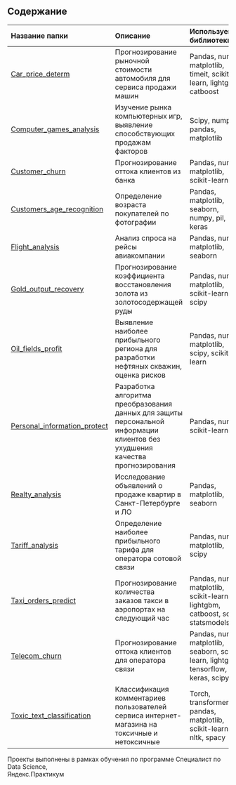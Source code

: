 ## Содержание


| Название папки | Описание     | Используемые библиотеки |
| :---------------------| :------------------------------------------------------------------------|:------------------------|
| [Car_price_determ](https://github.com/danchenkova/projects/tree/main/Car_price_determ) | Прогнозирование рыночной стоимости автомобиля для сервиса продажи машин | Pandas, numpy, matplotlib, timeit, scikit-learn, lightgbm, catboost |
| [Computer_games_analysis](https://github.com/danchenkova/projects/tree/main/Computer_games_analysis) | Изучение рынка компьютерных игр, выявление способствующих продажам факторов | Scipy, numpy, pandas, matplotlib |
| [Customer_churn](https://github.com/danchenkova/projects/tree/main/Customer_churn)| Прогнозирование оттока клиентов из банка| Pandas, numpy, matplotlib, scikit-learn |
| [Customers_age_recognition](https://github.com/danchenkova/projects/tree/main/Customers_age_recognition)| Определение возраста покупателей по фотографии| Pandas, matplotlib, seaborn, numpy, pil, keras |
| [Flight_analysis](https://github.com/danchenkova/projects/tree/main/Flight_analysis)| Анализ спроса на рейсы авиакомпании| Pandas, numpy, matplotlib, seaborn |
| [Gold_output_recovery](https://github.com/danchenkova/projects/tree/main/Gold_output_recovery)|Прогнозирование коэффициента восстановления золота из золотосодержащей руды| Pandas, numpy, matplotlib, scikit-learn, scipy |
| [Oil_fields_profit](https://github.com/danchenkova/projects/tree/main/Oil_fields_profit)| Выявление наиболее прибыльного региона для разработки нефтяных скважин, оценка рисков| Pandas, numpy, matplotlib, scipy, scikit-learn |
| [Personal_information_protect](https://github.com/danchenkova/projects/tree/main/Personal_information_protect)| Разработка алгоритма преобразования данных для защиты персональной информации клиентов без ухудшения качества прогнозирования| Pandas, numpy, scikit-learn |
| [Realty_analysis](https://github.com/danchenkova/projects/tree/main/Realty_analysis)| Исследование объявлений о продаже квартир в Санкт-Петербурге и ЛО| Pandas, matplotlib, seaborn |
| [Tariff_analysis](https://github.com/danchenkova/projects/tree/main/Tariff_analysis)| Определение наиболее прибыльного тарифа для оператора сотовой связи| Pandas, numpy, matplotlib, scipy |
| [Taxi_orders_predict](https://github.com/danchenkova/projects/tree/main/Taxi_orders_predict)| Прогнозирование количества заказов такси в аэропортах на следующий час| Рandas, numpy, matplotlib, scikit-learn, lightgbm, catboost, scipy, statsmodels |
| [Telecom_churn](https://github.com/danchenkova/projects/tree/main/Telecom_churn)| Прогнозирование оттока клиентов для оператора связи| Рandas, numpy, matplotlib, seaborn, scikit-learn, lightgbm, tensorflow, keras, scipy |
| [Toxic_text_classification](https://github.com/danchenkova/projects/tree/main/Toxic_text_classification)| Классификация комментариев пользователей сервиса интернет-магазина на токсичные и нетоксичные| Torch, transformers, pandas, matplotlib, scikit-learn, re, nltk, spacy |

<div>Проекты выполнены в рамках обучения по программе Специалист по Data Science,</div>
<div>Яндекс.Практикум</div>
